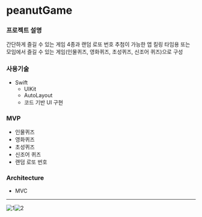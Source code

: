 # peanutGame
### 프로젝트 설명

간단하게 즐길 수 있는 게임 4종과 랜덤 로또 번호 추첨이 가능한 앱
킬링 타임용 또는 모임에서 즐길 수 있는 게임(인물퀴즈, 영화퀴즈, 초성퀴즈, 신조어 퀴즈)으로 구성 

### 사용기술
- Swift
    - UIKit
    - AutoLayout
    - 코드 기반 UI 구현

### MVP
- 인물퀴즈
- 영화퀴즈
- 초성퀴즈
- 신조어 퀴즈
- 랜덤 로또 번호

### Architecture
- MVC

---
![1](https://user-images.githubusercontent.com/85544383/226927594-97758730-41bb-4b5b-97fb-f3c0f13617a9.gif)![2](https://user-images.githubusercontent.com/85544383/226927751-21712854-ea69-4c64-8ef6-37f55ef7c436.gif)


